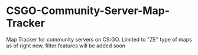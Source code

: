 # CSGO-Community-Server-Map-Tracker
Map Tracker for community servers on CS:GO.
Limited to "ZE" type of maps as of right now, filter features will be added soon

